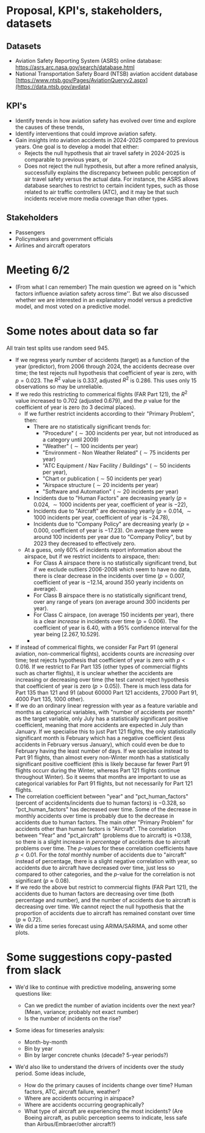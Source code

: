 # Proposal, KPI's, stakeholders, datasets

## Datasets

- Aviation Safety Reporting System (ASRS) online database: https://asrs.arc.nasa.gov/search/database.html
- National Transportation Safety Board (NTSB) aviation accident database [https://www.ntsb.gov/Pages/AviationQueryv2.aspx](https://data.ntsb.gov/avdata)

## KPI's
- Identify trends in how aviation safety has evolved over time and explore the causes of these trends,
- Identify interventions that could improve aviation safety.
- Gain insights into aviation accidents in 2024-2025 compared to previous years. One goal is to develop a model that either:
  - Rejects the null hypothesis that air travel safety in 2024-2025 is comparable to previous years, or
  - Does not reject the null hypothesis, but after a more refined analysis, successfully explains the discrepancy between public perception of air travel safety versus the actual data. For instance, the ASRS allows database searches to restrict to certain incident types, such as those related to air traffic controllers (ATC), and it may be that such incidents receive more media coverage than other types. 

## Stakeholders

- Passengers
- Policymakers and government officials
- Airlines and aircraft operators

# Meeting 6/2

- (From what I can remember) The main question we agreed on is "which factors influence aviation safety across time''. But we also discussed whether we are interested in an explanatory model versus a predictive model, and most voted on a predictive model.

# Some notes about data so far
All train test splits use random seed 945. 
- If we regress yearly number of accidents (target) as a function of the year (predictor), from 2006 through 2024, the accidents decrease over time; the test rejects null hypothesis that coefficient of year is zero, with $p = 0.023$. The $R^2$ value is $0.337$, adjusted $R^2$ is $0.286$. This uses only 15 observations so may be unreliable.
-  If we redo this restricting to commerical flights (FAR Part 121), the $R^2$ value increased to $0.702$ (adjusted $0.679$), and the $p$ value for the coefficient of year is zero (to 3 decimal places).
    -  If we further restrict incidents according to their "Primary Problem", then:
        - There are no statistically significant trends for:
           - "Procedure" ($\sim 300$ incidents per year, but not introduced as a category until 2009)
           - "Weather" ($\sim 100$ incidents per year)
           - "Environment - Non Weather Related" ($\sim 75$ incidents per year)
           - "ATC Equipment / Nav Facility / Buildings" ($\sim 50$ incidents per year),
           -  "Chart or publication ($\sim 50$ incidents per year)
           -  "Airspace structure ($\sim 20$ incidents per year)
           -  "Software and Automation" ($\sim 20$ incidents per year)
        - Incidents due to "Human Factors" are decreasing yearly ($p = 0.024$, $\sim 1000$ incidents per year, coefficient of year is $-22$),
        - Incidents due to "Aircraft" are decreasing yearly ($p = 0.014$, $\sim 1000$ incidents per year, coefficient of year is $-24.78$),
        - Incidents due to "Company Policy" are decreasing yearly ($p = 0.000$, coefficient of year is $-17.23$). On average there were around 100 incidents per year due to "Company Policy", but by 2023 they decreased to effectively zero.
    - At a guess, only 60% of incidents report information about the airspace, but if we restrict incidents to airspace, then:
        - For Class A airspace there is no statistically significant trend, but if we exclude outliers 2006-2008 which seem to have no data, there is clear decrease in the incidents over time ($p= 0.007$, coefficient of year is $-12.14$, around 350 yearly incidents on average).
        - For Class B airspace there is no statistically significant trend, over any range of years (on average around 300 incidents per year).
        - For Class C airspace, (on average 150 incidents per year), there is a clear *increase* in incidents over time ($p = 0.006$). The coefficient of year is 6.40, with a 95% confidence interval for the year being $[2.267,10.529]$. 
        - 
-  If instead of commerical flights, we consider Far Part 91 (general aviation, non-commerical flights), accidents counts are *increasing* over time; test rejects hypothesis that coefficient of year is zero with $p < 0.016$. If we restrict to Far Part 135 (other types of commercial flights such as charter flights), it is unclear whether the accidents are increasing or decreasing over time (the test cannot reject hypothesis that coefficient of year is zero ($p > 0.05$)). There is much less data for Part 135 than 121 and 91 (about 60000 Part 121 accidents,  27000 Part 91, 4000 Part 135, 1000 other). 
- If we do an ordinary linear regression with year as a feature variable and months as categorical variables, with "number of accidents per month" as the target variable, only July has a statistically significant positive coefficient, meaning that more accidents are expected in July than January. If we specialise this to just Part 121 flights, the only statistically significant month is February which has a negative coefficient (less accidents in February versus January), which could even be due to February having the least number of days. If we specialise instead to Part 91 flights, than almost every non-Winter month has a statistically significant positive coefficient (this is likely because far fewer Part 91 flights occurr during the Winter, whereas Part 121 flights continue throughout Winter). So it seems that months are important to use as categorical variables for Part 91 flights, but not necessarily for Part 121 flights. 
- The correlation coefficient between "year" and "pct_human_factors" (percent of accidents/incidents due to human factors) is $-0.328$, so "pct_human_factors" has decreased over time. Some of the decrease in monthly accidents over time is probably due to the decrease in accidents due to human factors. The main other "Primary Problem" for accidents other than human factors is "Aircraft". The correlation between "Year" and "pct_aircraft" (problems due to aircraft) is $+0.138$, so there is a slight increase in *percentage* of accidents due to aircraft problems over time. The $p$-values for these correlation coefficients have $p < 0.01$.  For the *total* monthly number of accidents due to "aircraft" instead of percentage, there is a slight negative correlation with year, so accidents due to aircraft have decreased over time, just less so compared to other categories, and the $p$-value for the correlation is not significant ($p \approx 0.08$).
- If we redo the above but restrict to commercial flights (FAR Part 121), the accidents due to human factors are decreasing over time (both percentage and number), and the number of accidents due to aircraft is decreasing over time. We cannot reject the null hypothesis that the proportion of accidents due to aircraft has remained constant over time ($p \approx 0.72$). 
- We did a time series forecast using ARIMA/SARIMA, and some other plots.

# Some suggestions copy-pasted from slack
- We'd like to continue with predictive modeling, answering some questions like:
  - Can we predict the number of aviation incidents over the next year? (Mean, variance; probably not exact number)
  - Is the number of incidents on the rise?

- Some ideas for timeseries analysis:
  - Month-by-month
  - Bin by year
  - Bin by larger concrete chunks (decade? 5-year periods?)

- We'd also like to understand the drivers of incidents over the study period. Some ideas include,
  - How do the primary causes of incidents change over time? Human factors, ATC, aircraft failure, weather? 
  - Where are accidents occurring in airspace?
  - Where are accidents occurring geographically?
  - What type of aircraft are experiencing the most incidents? (Are Boeing aircraft, as public perception seems to indicate, less safe than Airbus/Embraer/other aircraft?)






